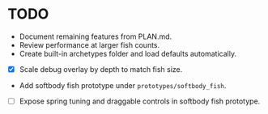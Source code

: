 # TODO
- Document remaining features from PLAN.md.
- Review performance at larger fish counts.
- Create built-in archetypes folder and load defaults automatically.
- [x] Scale debug overlay by depth to match fish size.
- Add softbody fish prototype under `prototypes/softbody_fish`.
- [ ] Expose spring tuning and draggable controls in softbody fish prototype.

